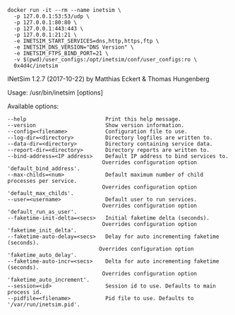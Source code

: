     docker run -it --rm --name inetsim \
      -p 127.0.0.1:53:53/udp \
      -p 127.0.0.1:80:80 \
      -p 127.0.0.1:443:443 \
      -p 127.0.0.1:21:21 \
      -e INETSIM_START_SERVICES=dns,http,https,ftp \
      -e INETSIM_DNS_VERSION="DNS Version" \
      -e INETSIM_FTPS_BIND_PORT=21 \
      -v $(pwd)/user_configs:/opt/inetsim/conf/user_configs:ro \
      0x4d4c/inetsim

INetSim 1.2.7 (2017-10-22) by Matthias Eckert & Thomas Hungenberg

  Usage: /usr/bin/inetsim [options]

Available options:

    --help                         Print this help message.
    --version                      Show version information.
    --config=<filename>            Configuration file to use.
    --log-dir=<directory>          Directory logfiles are written to.
    --data-dir=<directory>         Directory containing service data.
    --report-dir=<directory>       Directory reports are written to.
    --bind-address=<IP address>    Default IP address to bind services to.
                                  Overrides configuration option 'default_bind_address'.
    --max-childs=<num>             Default maximum number of child processes per service.
                                  Overrides configuration option 'default_max_childs'.
    --user=<username>              Default user to run services.
                                  Overrides configuration option 'default_run_as_user'.
    --faketime-init-delta=<secs>   Initial faketime delta (seconds).
                                  Overrides configuration option 'faketime_init_delta'.
    --faketime-auto-delay=<secs>   Delay for auto incrementing faketime (seconds).
                                 Overrides configuration option 'faketime_auto_delay'.
    --faketime-auto-incr=<secs>    Delta for auto incrementing faketime (seconds).
                                  Overrides configuration option 'faketime_auto_increment'.
    --session=<id>                 Session id to use. Defaults to main process id.
    --pidfile=<filename>           Pid file to use. Defaults to '/var/run/inetsim.pid'.

